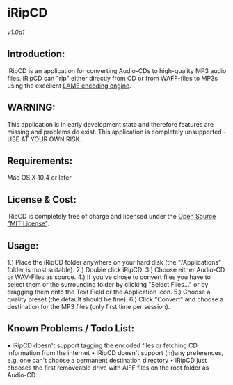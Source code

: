 
# iRipCD
*v1.0a1*

## Introduction:
iRipCD is an application for converting Audio-CDs to high-quality MP3 audio files. iRipCD can "rip" either directly from CD or from WAFF-files to MP3s using the excellent [LAME encoding engine][1].

## WARNING:
This application is in early development state and therefore features are missing and problems do exist.
This application is completely unsupported - USE AT YOUR OWN RISK.

## Requirements:
Mac OS X 10.4 or later

## License &amp; Cost:
iRipCD is completely free of charge and licensed under the [Open Source "MIT License"][2].

## Usage:
1.) Place the iRipCD folder anywhere on your hard disk (the "/Applications" folder is most suitable).
2.) Double click iRipCD.
3.) Choose either Audio-CD or WAV-Files as source.
4.) If you've chose to convert files you have to select them or the surrounding folder by clicking "Select Files..." or by dragging them onto the Text Field or the Application icon.
5.) Choose a quality preset (the default should be fine).
6.) Click "Convert" and choose a destination for the MP3 files (only first time per session).

## Known Problems / Todo List:
• iRipCD doesn't support tagging the encoded files or fetching CD information from the internet
• iRipCD doesn't support (m)any preferences, e.g. one can't choose a permanent destination directory
• iRipCD just chooses the first removeable drive with AIFF files on the root folder as Audio-CD
…

[1]: http://lame.sourceforge.net/
[2]: https://opensource.org/licenses/mit-license.php
